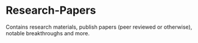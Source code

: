 # Research-Papers
Contains research materials, publish papers (peer reviewed or otherwise), notable breakthroughs and more.
